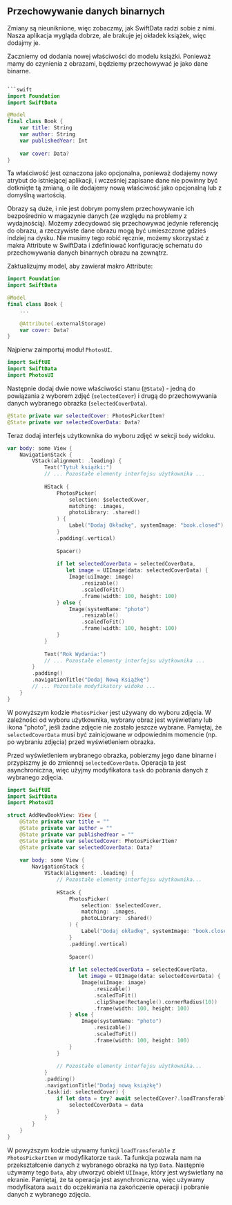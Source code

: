 ## Przechowywanie danych binarnych

Zmiany są nieuniknione, więc zobaczmy, jak SwiftData radzi sobie z nimi. Nasza aplikacja wygląda dobrze, ale brakuje jej okładek książek, więc dodajmy je.

Zaczniemy od dodania nowej właściwości do modelu książki. Ponieważ mamy do czynienia z obrazami, będziemy przechowywać je jako dane binarne.



```swift

```swift
import Foundation
import SwiftData

@Model
final class Book {
    var title: String
    var author: String
    var publishedYear: Int
    
    var cover: Data?
}
```

Ta właściwość jest oznaczona jako opcjonalna, ponieważ dodajemy nowy atrybut do istniejącej aplikacji, i wcześniej zapisane dane nie powinny być dotknięte tą zmianą, o ile dodajemy nową właściwość jako opcjonalną lub z domyślną wartością.

Obrazy są duże, i nie jest dobrym pomysłem przechowywanie ich bezpośrednio w magazynie danych (ze względu na problemy z wydajnością). Możemy zdecydować się przechowywać jedynie referencję do obrazu, a rzeczywiste dane obrazu mogą być umieszczone gdzieś indziej na dysku. Nie musimy tego robić ręcznie, możemy skorzystać z makra Attribute w SwiftData i zdefiniować konfigurację schematu do przechowywania danych binarnych obrazu na zewnątrz.

Zaktualizujmy model, aby zawierał makro Attribute:

```swift
import Foundation
import SwiftData

@Model
final class Book {
    ...
    
    @Attribute(.externalStorage)
    var cover: Data?
}
```



Najpierw zaimportuj moduł `PhotosUI`.

```swift
import SwiftUI
import SwiftData
import PhotosUI
```

Następnie dodaj dwie nowe właściwości stanu (`@State`) - jedną do powiązania z wyborem zdjęć (`selectedCover`) i drugą do przechowywania danych wybranego obrazka (`selectedCoverData`).

```swift
@State private var selectedCover: PhotosPickerItem?
@State private var selectedCoverData: Data?
```

Teraz dodaj interfejs użytkownika do wyboru zdjęć w sekcji `body` widoku.

```swift
var body: some View {
    NavigationStack {
        VStack(alignment: .leading) {
            Text("Tytuł książki:")
            // ... Pozostałe elementy interfejsu użytkownika ...
            
            HStack {
                PhotosPicker(
                    selection: $selectedCover,
                    matching: .images,
                    photoLibrary: .shared()
                ) {
                    Label("Dodaj Okładkę", systemImage: "book.closed")
                }
                .padding(.vertical)
                
                Spacer()
                
                if let selectedCoverData = selectedCoverData,
                   let image = UIImage(data: selectedCoverData) {
                    Image(uiImage: image)
                        .resizable()
                        .scaledToFit()
                        .frame(width: 100, height: 100)
                } else {
                    Image(systemName: "photo")
                        .resizable()
                        .scaledToFit()
                        .frame(width: 100, height: 100)
                }
            }
            
            Text("Rok Wydania:")
            // ... Pozostałe elementy interfejsu użytkownika ...
        }
        .padding()
        .navigationTitle("Dodaj Nową Książkę")
        // ... Pozostałe modyfikatory widoku ...
    }
}
```

W powyższym kodzie `PhotosPicker` jest używany do wyboru zdjęcia. W zależności od wyboru użytkownika, wybrany obraz jest wyświetlany lub ikona "photo", jeśli żadne zdjęcie nie zostało jeszcze wybrane. Pamiętaj, że `selectedCoverData` musi być zainicjowane w odpowiednim momencie (np. po wybraniu zdjęcia) przed wyświetleniem obrazka.



Przed wyświetleniem wybranego obrazka, pobierzmy jego dane binarne i przypiszmy je do zmiennej `selectedCoverData`. Operacja ta jest asynchroniczna, więc użyjmy modyfikatora `task` do pobrania danych z wybranego zdjęcia.

```swift
import SwiftUI
import SwiftData
import PhotosUI

struct AddNewBookView: View {
    @State private var title = ""
    @State private var author = ""
    @State private var publishedYear = ""
    @State private var selectedCover: PhotosPickerItem?
    @State private var selectedCoverData: Data?
    
    var body: some View {
        NavigationStack {
            VStack(alignment: .leading) {
                // Pozostałe elementy interfejsu użytkownika...
                
                HStack {
                    PhotosPicker(
                        selection: $selectedCover,
                        matching: .images,
                        photoLibrary: .shared()
                    ) {
                        Label("Dodaj okładkę", systemImage: "book.closed")
                    }
                    .padding(.vertical)
                    
                    Spacer()
                    
                    if let selectedCoverData = selectedCoverData,
                       let image = UIImage(data: selectedCoverData) {
                        Image(uiImage: image)
                            .resizable()
                            .scaledToFit()
                            .clipShape(Rectangle().cornerRadius(10))
                            .frame(width: 100, height: 100)
                    } else {
                        Image(systemName: "photo")
                            .resizable()
                            .scaledToFit()
                            .frame(width: 100, height: 100)
                    }
                }
                
                // Pozostałe elementy interfejsu użytkownika...
            }
            .padding()
            .navigationTitle("Dodaj nową książkę")
            .task(id: selectedCover) {
                if let data = try? await selectedCover?.loadTransferable(type: Data.self) {
                    selectedCoverData = data
                }
            }
        }
    }
}
```

W powyższym kodzie używamy funkcji `loadTransferable` z `PhotosPickerItem` w modyfikatorze `task`. Ta funkcja pozwala nam na przekształcenie danych z wybranego obrazka na typ `Data`. Następnie używamy tego `Data`, aby utworzyć obiekt `UIImage`, który jest wyświetlany na ekranie. Pamiętaj, że ta operacja jest asynchroniczna, więc używamy modyfikatora `await` do oczekiwania na zakończenie operacji i pobranie danych z wybranego zdjęcia.